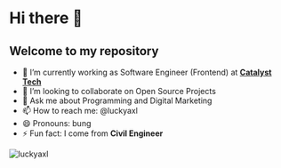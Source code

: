 # Hi there 👋

## Welcome to my repository

- 🔭 I’m currently working as Software Engineer (Frontend) at [**Catalyst Tech**](https://ctlyst.id)
- 👯 I’m looking to collaborate on Open Source Projects
- 💬 Ask me about Programming and Digital Marketing
- 📫 How to reach me: @luckyaxl
- 😄 Pronouns: bung
- ⚡ Fun fact: I come from **Civil Engineer**

<!-- ![Luckyaxl's GitHub stats](https://github-readme-stats.vercel.app/api?username=luckyaxl&count_private=true&include_all_commits=true&show_icons=true&theme=dark)
 -->
<p align="left"> <img src="https://komarev.com/ghpvc/?username=luckyaxl&label=Profile%20views&color=0e75b6&style=flat" alt="luckyaxl" /> </p>

<!--
<div style="display:flex;">
  <a href="https://github.com/luckyaxl">
  <img style="margin:2px;" height="180em" src="https://github-readme-stats.vercel.app/api?username=luckyaxl&show_icons=true&theme=tokyonight&include_all_commits=true&count_private=true"/>
  <img  height="180em" src="https://github-readme-stats.vercel.app/api/top-langs/?username=luckyaxl&layout=compact&langs_count=7&theme=tokyonight"/>
</div>
 -->
